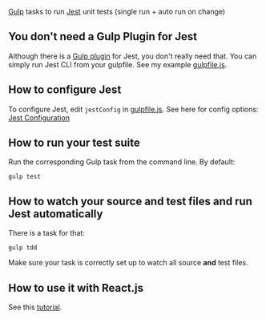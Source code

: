 [Gulp](http://gulpjs.com/) tasks to run [Jest](http://facebook.github.io/jest/) unit tests (single run + auto run on change)

## You don't need a Gulp Plugin for Jest

Although there is a [Gulp plugin](https://github.com/Dakuan/gulp-jest) for Jest, you don't really need that. You can simply run Jest CLI from your gulpfile. See my example [gulpfile.js](https://github.com/iaretiga/gulp-jest-watcher/blob/master/gulpfile.js).

## How to configure Jest

To configure Jest, edit `jestConfig` in [gulpfile.js](https://github.com/iaretiga/gulp-jest-watcher/blob/master/gulpfile.js). See here for config options: [Jest Configuration](http://facebook.github.io/jest/docs/api.html#config-options)

## How to run your test suite

Run the corresponding Gulp task from the command line. By default:

`gulp test`

## How to watch your source and test files and run Jest automatically

There is a task for that:

`gulp tdd`

Make sure your task is correctly set up to watch all source __and__ test files.

## How to use it with React.js

See this [tutorial](http://facebook.github.io/jest/docs/tutorial-react.html).
